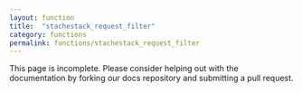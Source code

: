 ```yaml
---
layout: function
title:  "stachestack_request_filter"
category: functions
permalink: functions/stachestack_request_filter
---
```


This page is incomplete. Please consider helping out with the documentation by forking our docs repository and submitting a pull request.